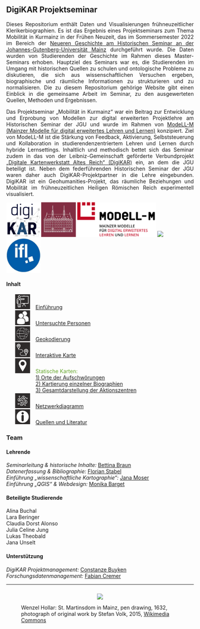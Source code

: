 <h2>DigiKAR Projektseminar</h2>

<p align="justify">Dieses Repositorium enthält Daten und Visualisierungen frühneuzeitlicher Klerikerbiographien. Es ist das Ergebnis eines Projektseminars zum Thema Mobilität in Kurmainz in der Frühen Neuzeit, das im Sommersemester 2022 im Bereich der <a href="https://neueregeschichte.uni-mainz.de/">Neueren Geschichte am Historischen Seminar an der Johannes-Gutenberg-Universität Mainz</a> durchgeführt wurde. Die Daten wurden von Studierenden der Geschichte im Rahmen dieses Master-Seminars erhoben. Hauptziel des Seminars war es, die Studierenden im Umgang mit historischen Quellen zu schulen und ontologische Probleme zu diskutieren, die sich aus wissenschaftlichen Versuchen ergeben, biographische und räumliche Informationen zu strukturieren und zu normalisieren. Die zu diesem Repositorium gehörige Website gibt einen Einblick in die gemeinsame Arbeit im Seminar, zu den ausgewerteten Quellen, Methoden und Ergebnissen.</p>
<p align="justify">Das Projektseminar „Mobilität in Kurmainz“ war ein Beitrag zur Entwicklung und Erprobung von Modellen zur digital erweiterten Projektlehre am Historischen Seminar der JGU und wurde im Rahmen von <a href="https://modell-m.uni-mainz.de/">ModeLL-M (Mainzer Modelle für digital erweitertes Lehren und Lernen)</a> konzipiert. Ziel von ModeLL-M ist die Stärkung von Feedback, Aktivierung, Selbststeuerung und Kollaboration in studierendenzentriertem Lehren und Lernen durch hybride Lernsettings. Inhaltlich und methodisch bettet sich das Seminar zudem in das von der Leibniz-Gemeinschaft geförderte Verbundprojekt <a href="https://digikar.eu/">„Digitale Kartenwerkstatt Altes Reich“ (DigiKAR)</a> ein, an dem die JGU beteiligt ist. Neben dem federführenden Historischen Seminar der JGU waren daher auch DigiKAR-Projektpartner in die Lehre eingebunden. DigiKAR ist ein Geohumanities-Projekt, das räumliche Beziehungen und Mobilität im frühneuzeitlichen Heiligen Römischen Reich experimentell visualisiert.</p>

<div class="container logoRow">
    <a href="https://digikar.eu/"><img src="./Logos_DigiKAR/DigiKAR_logo-small.png" style="max-height:93px" /></a>
    <a href="https://www.ieg-mainz.de/"><img src="./Logos_DigiKAR/logo_ieg.jpg" style="max-height:93px" /></a>
    <a href="https://modell-m.uni-mainz.de/"><img src="./Logos_DigiKAR/ModeLL-M_Logo mit Textzusatz_RGB.png" style="max-height:93px" /></a>
    <a href="https://www.uni-mainz.de/"><img src="./Logos_DigiKAR/Johannes_Gutenberg-Universit%C3%A4t_Mainz_logo.png" style="max-height:93px"/></a>
    <a href="https://leibniz-ifl.de/"><img src="./Logos_DigiKAR/logo_ifl.jpg" style="max-height:93px" /></a> 
</div>

<div class="container toc">
<h4>Inhalt</h4>
<ul style="list-style-type:none;">
<li><img style="margin-right: 15px" src="./assets/introduction.png" alt="drawing" width="40"><a href="introduction_DE.html">Einführung</a></li>
<li><img style="margin-right: 15px" src="./assets/persons.png" alt="drawing" width="40"><a style="text-align: left;" href="information_DE.html">Untersuchte Personen</a></li>
<li><img style="margin-right: 15px" src="./assets/geocoding.png" alt="drawing" width="40"><a style="text-align: left;" href="geocoding_DE.html">Geokodierung</a></li>
<li><img style="margin-right: 15px" src="./assets/map1.png" alt="drawing" width="40"><a style="text-align: left;" href="interactive-map_DE.html">Interaktive Karte</a></li>
<li style="color: #63a52a;"><img style="margin-right: 15px" src="./assets/map2.png" alt="drawing" width="40">Statische Karten: 
	<ul style="list-style-type:none; padding-left: 55px;">
	<li style="line-heigt: 1.0; margin-bottom: 0;"><a style="text-align: left;" href="Maps1_DE.html">1) Orte der Aufschwörungen</a></li>
	<li style="line-heigt: 1.0; margin-bottom: 0;"><a style="text-align: left;" href="Maps2_DE.html">2) Kartierung einzelner Biographien</a></li>
	<li style="line-heigt: 1.0; margin-bottom: 0;"><a style="text-align: left;" href="Maps3_DE.html">3) Gesamtdarstellung der Aktionszentren</a></li>
	</ul>
</li>
<li><img style="margin-right: 15px" src="./assets/network.png" alt="drawing" width="40"><a style="text-align: left;" href="network-graph_DE.html">Netzwerkdiagramm</a></li>
<li><img style="margin-right: 15px" src="./assets/information.png" alt="drawing" width="40"><a style="text-align: left;" href="sources_DE.html">Quellen und Literatur</a></li>
</ul>    
</div>

<h3>Team</h3>
<h4>Lehrende</h4>
<p align="justify">
<em>Seminarleitung & historische Inhalte:</em> <a href="https://neueregeschichte.uni-mainz.de/mitarbeiter/apl-prof-dr-bettina-braun/">Bettina Braun</a><br>
<em>Datenerfassung & Bibliographie:</em> <a href="https://neueregeschichte.uni-mainz.de/florian-stabel-m-a-m-ed-diplom-archivar-fh/">Florian Stabel</a><br>
<em>Einführung „wissenschaftliche Kartographie“:</em> <a href="https://leibniz-ifl.de/institut/personen/moser-jana">Jana Moser</a><br>
<em>Einführung „QGIS“ & Webdesign:</em> <a href="https://www.maastrichtuniversity.nl/p70076654">Monika Barget</a><br> 
<h4>Beteiligte Studierende</h4>
<div class="container studentsRow">
<div>Alina Buchal</div><div>Lara Beringer</div><div>Claudia Dorst Alonso</div><div>Julia Celine Jung</div><div>Lukas Theobald</div><div>Jana Unselt</div></div>
<h4>Unterstützung</h4>
<p><em>DigiKAR Projektmanagement:</em> <a href="https://www.ieg-mainz.de/en/institute/people/buyken">Constanze Buyken</a><br>
<em>Forschungsdatenmanagement:</em> <a href="https://www.ieg-mainz.de/institut/personen/cremer">Fabian Cremer</a></p>
<hr>
<figure>
<div style="text-align: center">
<img src="https://upload.wikimedia.org/wikipedia/commons/a/af/Wenzel_Hollar_Mainzer_Dom_1632.jpg" width="650px" style="padding: 10px"/> 
</div>
<figcaption>Wenzel Hollar: St. Martinsdom in Mainz, pen drawing, 1632, photograph of original work by Stefan Volk, 2015, <a href="https://commons.wikimedia.org/wiki/File:Wenzel_Hollar_Mainzer_Dom_1632.jpg">Wikimedia Commons</a></figcaption>
</figure>
